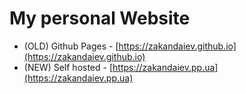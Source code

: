 # My personal Website

* (OLD) Github Pages - [https://zakandaiev.github.io](https://zakandaiev.github.io)
* (NEW) Self hosted - [https://zakandaiev.pp.ua](https://zakandaiev.pp.ua)
